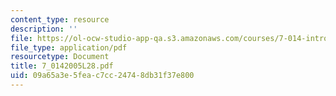 ```yaml
---
content_type: resource
description: ''
file: https://ol-ocw-studio-app-qa.s3.amazonaws.com/courses/7-014-introductory-biology-spring-2005/09a65a3e5feac7cc24748db31f37e800_7_0142005L28.pdf
file_type: application/pdf
resourcetype: Document
title: 7_0142005L28.pdf
uid: 09a65a3e-5fea-c7cc-2474-8db31f37e800
---
```

